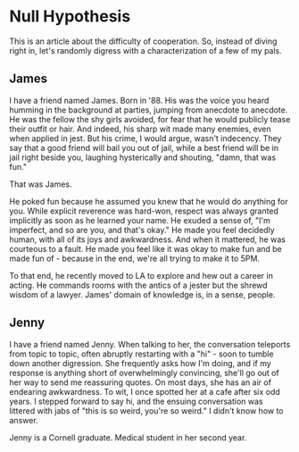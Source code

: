 # Null Hypothesis

This is an article about the difficulty of cooperation. So, instead of diving right in, let's randomly digress with a characterization of a few of my pals.

## James

I have a friend named James. Born in '88. His was the voice you heard humming in the background at parties, jumping from anecdote to anecdote. He was the fellow the shy girls avoided, for fear that he would publicly tease their outfit or hair. And indeed, his sharp wit made many enemies, even when applied in jest. But his crime, I would argue, wasn't indecency. They say that a good friend will bail you out of jail, while a best friend will be in jail right beside you, laughing hysterically and shouting, "damn, that was fun."

That was James.

He poked fun because he assumed you knew that he would do anything for you. While explicit reverence was hard-won, respect was always granted implicitly as soon as he learned your name. He exuded a sense of, "I'm imperfect, and so are you, and that's okay." He made you feel decidedly human, with all of its joys and awkwardness. And when it mattered, he was courteous to a fault. He made you feel like it was okay to make fun and be made fun of - because in the end, we're all trying to make it to 5PM.

To that end, he recently moved to LA to explore and hew out a career in acting. He commands rooms with the antics of a jester but the shrewd wisdom of a lawyer. James' domain of knowledge is, in a sense, people.

## Jenny

I have a friend named Jenny. When talking to her, the conversation teleports from topic to topic, often abruptly restarting with a "hi" - soon to tumble down another digression. She frequently asks how I'm doing, and if my response is anything short of overwhelmingly convincing, she'll go out of her way to send me reassuring quotes. On most days, she has an air of endearing awkwardness. To wit, I once spotted her at a cafe after six odd years. I stepped forward to say hi, and the ensuing conversation was littered with jabs of "this is so weird, you're so weird." I didn't know how to answer.

Jenny is a Cornell graduate. Medical student in her second year. 

